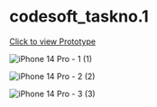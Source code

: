 # codesoft_taskno.1
[Click to view Prototype](https://www.figma.com/proto/g4AW9WhdzMEkJkPJ7XN2qF/task1?type=design&node-id=1-2&t=GuAQ2zNnFWY7ySaM-1&scaling=scale-down&page-id=0%3A1&starting-point-node-id=1%3A2&mode=design)

![iPhone 14 Pro - 1 (1)](https://github.com/monikapatnaik/codesoft_taskno.1/assets/121625290/449b6d2a-d7d0-4a5c-b1fb-dd21265f86fd)

![iPhone 14 Pro - 2 (2)](https://github.com/monikapatnaik/codesoft_taskno.1/assets/121625290/19548a1d-e94f-42fa-b199-aa151fa5167c)

![iPhone 14 Pro - 3 (3)](https://github.com/monikapatnaik/codesoft_taskno.1/assets/121625290/ca9e1f04-6657-4cb6-8f40-b40221c41381)
